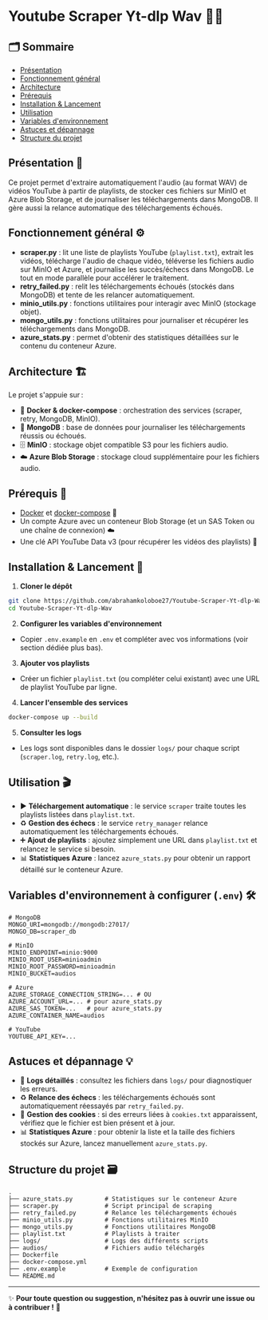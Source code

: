 # Youtube Scraper Yt-dlp Wav 🎵🚀

## 🗂️ Sommaire
- [Présentation](#présentation)
- [Fonctionnement général](#fonctionnement-général)
- [Architecture](#architecture)
- [Prérequis](#prérequis)
- [Installation & Lancement](#installation--lancement)
- [Utilisation](#utilisation)
- [Variables d'environnement](#variables-denvironnement-à-configurer-env)
- [Astuces et dépannage](#astuces-et-dépannage)
- [Structure du projet](#structure-du-projet)

## Présentation 🎯
Ce projet permet d'extraire automatiquement l'audio (au format WAV) de vidéos YouTube à partir de playlists, de stocker ces fichiers sur MinIO et Azure Blob Storage, et de journaliser les téléchargements dans MongoDB. Il gère aussi la relance automatique des téléchargements échoués.

## Fonctionnement général ⚙️
- **scraper.py** : lit une liste de playlists YouTube (`playlist.txt`), extrait les vidéos, télécharge l'audio de chaque vidéo, téléverse les fichiers audio sur MinIO et Azure, et journalise les succès/échecs dans MongoDB. Le tout en mode parallèle pour accélérer le traitement.
- **retry_failed.py** : relit les téléchargements échoués (stockés dans MongoDB) et tente de les relancer automatiquement.
- **minio_utils.py** : fonctions utilitaires pour interagir avec MinIO (stockage objet).
- **mongo_utils.py** : fonctions utilitaires pour journaliser et récupérer les téléchargements dans MongoDB.
- **azure_stats.py** : permet d'obtenir des statistiques détaillées sur le contenu du conteneur Azure.

## Architecture 🏗️
Le projet s'appuie sur :
- 🐳 **Docker & docker-compose** : orchestration des services (scraper, retry, MongoDB, MinIO).
- 🍃 **MongoDB** : base de données pour journaliser les téléchargements réussis ou échoués.
- 🗄️ **MinIO** : stockage objet compatible S3 pour les fichiers audio.
- ☁️ **Azure Blob Storage** : stockage cloud supplémentaire pour les fichiers audio.

## Prérequis 📝
- [Docker](https://www.docker.com/get-started) et [docker-compose](https://docs.docker.com/compose/) 🐳
- Un compte Azure avec un conteneur Blob Storage (et un SAS Token ou une chaîne de connexion) ☁️
- Une clé API YouTube Data v3 (pour récupérer les vidéos des playlists) 🔑

## Installation & Lancement 🚦
1. **Cloner le dépôt**
```bash
git clone https://github.com/abrahamkoloboe27/Youtube-Scraper-Yt-dlp-Wav.git
cd Youtube-Scraper-Yt-dlp-Wav
```

2. **Configurer les variables d'environnement**
- Copier `.env.example` en `.env` et compléter avec vos informations (voir section dédiée plus bas).

3. **Ajouter vos playlists**
- Créer un fichier `playlist.txt` (ou compléter celui existant) avec une URL de playlist YouTube par ligne.

4. **Lancer l'ensemble des services**
```bash
docker-compose up --build
```

5. **Consulter les logs**
- Les logs sont disponibles dans le dossier `logs/` pour chaque script (`scraper.log`, `retry.log`, etc.).

## Utilisation 🎬
- ▶️ **Téléchargement automatique** : le service `scraper` traite toutes les playlists listées dans `playlist.txt`.
- ♻️ **Gestion des échecs** : le service `retry_manager` relance automatiquement les téléchargements échoués.
- ➕ **Ajout de playlists** : ajoutez simplement une URL dans `playlist.txt` et relancez le service si besoin.
- 📊 **Statistiques Azure** : lancez `azure_stats.py` pour obtenir un rapport détaillé sur le conteneur Azure.

## Variables d'environnement à configurer (`.env`) 🛠️
```
# MongoDB
MONGO_URI=mongodb://mongodb:27017/
MONGO_DB=scraper_db

# MinIO
MINIO_ENDPOINT=minio:9000
MINIO_ROOT_USER=minioadmin
MINIO_ROOT_PASSWORD=minioadmin
MINIO_BUCKET=audios

# Azure
AZURE_STORAGE_CONNECTION_STRING=... # OU
AZURE_ACCOUNT_URL=... # pour azure_stats.py
AZURE_SAS_TOKEN=...   # pour azure_stats.py
AZURE_CONTAINER_NAME=audios

# YouTube
YOUTUBE_API_KEY=...
```

## Astuces et dépannage 💡
- 📝 **Logs détaillés** : consultez les fichiers dans `logs/` pour diagnostiquer les erreurs.
- ♻️ **Relance des échecs** : les téléchargements échoués sont automatiquement réessayés par `retry_failed.py`.
- 🍪 **Gestion des cookies** : si des erreurs liées à `cookies.txt` apparaissent, vérifiez que le fichier est bien présent et à jour.
- 📊 **Statistiques Azure** : pour obtenir la liste et la taille des fichiers stockés sur Azure, lancez manuellement `azure_stats.py`.

## Structure du projet 🗃️
```
.
├── azure_stats.py         # Statistiques sur le conteneur Azure
├── scraper.py             # Script principal de scraping
├── retry_failed.py        # Relance les téléchargements échoués
├── minio_utils.py         # Fonctions utilitaires MinIO
├── mongo_utils.py         # Fonctions utilitaires MongoDB
├── playlist.txt           # Playlists à traiter
├── logs/                  # Logs des différents scripts
├── audios/                # Fichiers audio téléchargés
├── Dockerfile
├── docker-compose.yml
├── .env.example           # Exemple de configuration
└── README.md
```

---

✨ **Pour toute question ou suggestion, n'hésitez pas à ouvrir une issue ou à contribuer !** 🚀
